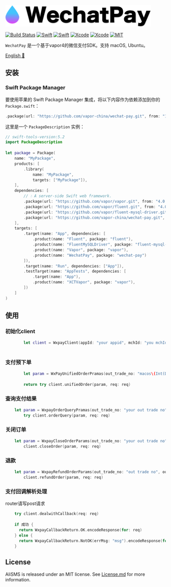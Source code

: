 <img src="images/banner.png"/>

[![Build Status](https://img.shields.io/badge/platforms-macOS%20%7C%20Ubuntu-green.svg)](https://github.com/vapor-china/wechat-pay)
[![Swift](https://img.shields.io/badge/Swift-5.2-orange.svg)](https://swift.org)
[![Swift](https://img.shields.io/badge/Vapor-4-orange.svg)](https://vapor.codes)
[![Xcode](https://img.shields.io/badge/Xcode-11.4-blue.svg)](https://developer.apple.com/xcode)
[![Xcode](https://img.shields.io/badge/macOS-15.0-blue.svg)](https://developer.apple.com/macOS)
[![MIT](https://img.shields.io/badge/licenses-MIT-red.svg)](https://opensource.org/licenses/MIT)



`WechatPay` 是一个基于vapor4的微信支付SDK。支持 macOS, Ubuntu。

[English 📔](README.md)

## 安装

### Swift Package Manager

要使用苹果的 Swift Package Manager 集成，将以下内容作为依赖添加到你的 `Package.swift`：

```swift
.package(url: "https://github.com/vapor-china/wechat-pay.git", from: "1.0.0")
```

这里是一个 `PackageDescription` 实例：

```swift
// swift-tools-version:5.2
import PackageDescription

let package = Package(
    name: "MyPackage",
    products: [
        .library(
            name: "MyPackage",
            targets: ["MyPackage"]),
    ],
    dependencies: [
        // 💧 A server-side Swift web framework.
        .package(url: "https://github.com/vapor/vapor.git", from: "4.0.0-rc"),
        .package(url: "https://github.com/vapor/fluent.git", from: "4.0.0-rc"),
        .package(url: "https://github.com/vapor/fluent-mysql-driver.git", from: "4.0.0-rc"),
        .package(url: "https://github.com/vapor-china/wechat-pay.git", from: "1.0.0")
    ],
    targets: [
        .target(name: "App", dependencies: [
            .product(name: "Fluent", package: "fluent"),
            .product(name: "FluentMySQLDriver", package: "fluent-mysql-driver"),
            .product(name: "Vapor", package: "vapor"),
            .product(name: "WechatPay", package: "wechat-pay")
        ]),
        .target(name: "Run", dependencies: ["App"]),
        .testTarget(name: "AppTests", dependencies: [
            .target(name: "App"),
            .product(name: "XCTVapor", package: "vapor"),
        ])
    ]
)
```

## 使用

### 初始化client
```swift
        let client = WxpayClient(appId: "your appid", mchId: "you mchId", apiKey: "your mch apiKey")
        
```

### 支付预下单
```swift
        let param = WxPayUnifiedOrderPramas(out_trade_no: "macos\(Int(Date().timeIntervalSince1970))", body: "vapor test", total_fee: 1, spbill_create_ip: "127.0.0.1", notify_url: "http://notify.objcoding.com/notify", trade_type: .app)
         
        return try client.unifiedOrder(param, req: req)
```

### 查询支付结果
```swift 
    let param = WxpayOrderQueryPramas(out_trade_no: "your out trade no")
        try client.orderQuery(param, req: req)
```

### 关闭订单
```swift
    let param = WxpayCloseOrderParams(out_trade_no: "your out trade no")
        client.closeOrder(param, req: req)
```

### 退款
```swift 
    let param = WxpayRefundOrderParams(out_trade_no: "out trade no", out_refund_no: " out refund no", total_fee: 1, refund_fee: 1, refund_fee_type: "", refund_desc: "", refund_account: "", notify_url: "notify url")
        client.refundOrder(param, req: req)
```

### 支付回调解析处理
router请写post请求
```swift 
    try client.dealwithCallback(req: req)

    if 成功 {
      return WxpayCallbackReturn.OK.encodeResponse(for: req)
    } else {
      return WxpayCallbackReturn.NotOK(errMsg: "msg").encodeResponse(for: req)
    }   
```


## License

AliSMS is released under an MIT license. See [License.md](https://github.com/vapor-china/wechat-pay/blob/master/LICENSE) for more information.
